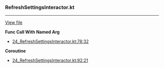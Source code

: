 ### RefreshSettingsInteractor.kt
---
[View file](../files/24_RefreshSettingsInteractor.kt)

**Func Call With Named Arg**

 - [24_RefreshSettingsInteractor.kt:78:32](../files/24_RefreshSettingsInteractor.kt#L78)

**Coroutine**

 - [24_RefreshSettingsInteractor.kt:92:21](../files/24_RefreshSettingsInteractor.kt#L92)
